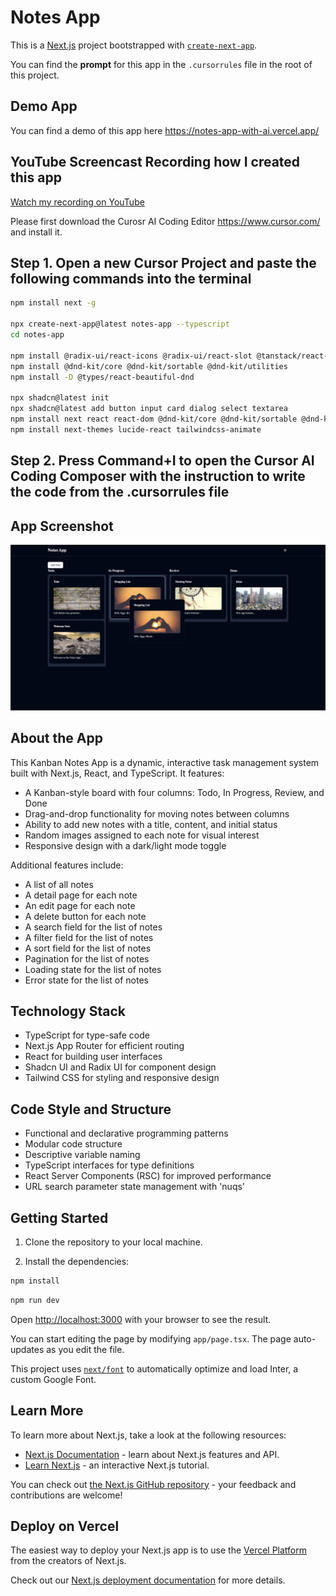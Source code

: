 # Notes App

This is a [Next.js](https://nextjs.org/) project bootstrapped with [`create-next-app`](https://github.com/vercel/next.js/tree/canary/packages/create-next-app).

You can find the **prompt** for this app in the `.cursorrules` file in the root of this project.

## Demo App
You can find a demo of this app here https://notes-app-with-ai.vercel.app/

## YouTube Screencast Recording how I created this app
[Watch my recording on YouTube](https://youtu.be/5mzwwtVewSo)

Please first download the Curosr AI Coding Editor https://www.cursor.com/ and install it.

## Step 1. Open a new Cursor Project and paste the following commands into the terminal
```bash
npm install next -g

npx create-next-app@latest notes-app --typescript
cd notes-app

npm install @radix-ui/react-icons @radix-ui/react-slot @tanstack/react-query class-variance-authority clsx nuqs react-beautiful-dnd tailwind-merge tailwindcss-animate zod
npm install @dnd-kit/core @dnd-kit/sortable @dnd-kit/utilities
npm install -D @types/react-beautiful-dnd

npx shadcn@latest init
npx shadcn@latest add button input card dialog select textarea
npm install next react react-dom @dnd-kit/core @dnd-kit/sortable @dnd-kit/utilities
npm install next-themes lucide-react tailwindcss-animate
```

## Step 2. Press Command+I to open the Cursor AI Coding Composer with the instruction to write the code from the .cursorrules file

## App Screenshot

[![App Demo](app-demo.png)](https://www.youtube.com/watch?v=5mzwwtVewSo)

## About the App

This Kanban Notes App is a dynamic, interactive task management system built with Next.js, React, and TypeScript. It features:

- A Kanban-style board with four columns: Todo, In Progress, Review, and Done
- Drag-and-drop functionality for moving notes between columns
- Ability to add new notes with a title, content, and initial status
- Random images assigned to each note for visual interest
- Responsive design with a dark/light mode toggle

Additional features include:
- A list of all notes
- A detail page for each note
- An edit page for each note
- A delete button for each note
- A search field for the list of notes
- A filter field for the list of notes
- A sort field for the list of notes
- Pagination for the list of notes
- Loading state for the list of notes
- Error state for the list of notes

## Technology Stack

- TypeScript for type-safe code
- Next.js App Router for efficient routing
- React for building user interfaces
- Shadcn UI and Radix UI for component design
- Tailwind CSS for styling and responsive design

## Code Style and Structure

- Functional and declarative programming patterns
- Modular code structure
- Descriptive variable naming
- TypeScript interfaces for type definitions
- React Server Components (RSC) for improved performance
- URL search parameter state management with 'nuqs'

## Getting Started

1. Clone the repository to your local machine.

2. Install the dependencies:

```bash
npm install
```

```bash
npm run dev
```

Open [http://localhost:3000](http://localhost:3000) with your browser to see the result.

You can start editing the page by modifying `app/page.tsx`. The page auto-updates as you edit the file.

This project uses [`next/font`](https://nextjs.org/docs/basic-features/font-optimization) to automatically optimize and load Inter, a custom Google Font.

## Learn More

To learn more about Next.js, take a look at the following resources:

- [Next.js Documentation](https://nextjs.org/docs) - learn about Next.js features and API.
- [Learn Next.js](https://nextjs.org/learn) - an interactive Next.js tutorial.

You can check out [the Next.js GitHub repository](https://github.com/vercel/next.js/) - your feedback and contributions are welcome!

## Deploy on Vercel

The easiest way to deploy your Next.js app is to use the [Vercel Platform](https://vercel.com/new?utm_medium=default-template&filter=next.js&utm_source=create-next-app&utm_campaign=create-next-app-readme) from the creators of Next.js.

Check out our [Next.js deployment documentation](https://nextjs.org/docs/deployment) for more details.
